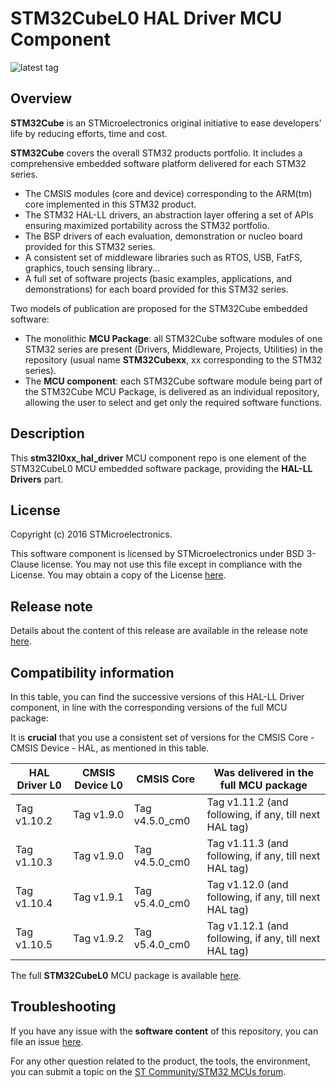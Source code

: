 # STM32CubeL0 HAL Driver MCU Component

![latest tag](https://img.shields.io/github/v/tag/STMicroelectronics/stm32l0xx_hal_driver.svg?color=brightgreen)

## Overview

**STM32Cube** is an STMicroelectronics original initiative to ease developers' life by reducing efforts, time and cost.

**STM32Cube** covers the overall STM32 products portfolio. It includes a comprehensive embedded software platform delivered for each STM32 series.
   * The CMSIS modules (core and device) corresponding to the ARM(tm) core implemented in this STM32 product.
   * The STM32 HAL-LL drivers, an abstraction layer offering a set of APIs ensuring maximized portability across the STM32 portfolio.
   * The BSP drivers of each evaluation, demonstration or nucleo board provided for this STM32 series.
   * A consistent set of middleware libraries such as RTOS, USB, FatFS, graphics, touch sensing library...
   * A full set of software projects (basic examples, applications, and demonstrations) for each board provided for this STM32 series.

Two models of publication are proposed for the STM32Cube embedded software:
   * The monolithic **MCU Package**: all STM32Cube software modules of one STM32 series are present (Drivers, Middleware, Projects, Utilities) in the repository (usual name **STM32Cubexx**, xx corresponding to the STM32 series).
   * The **MCU component**: each STM32Cube software module being part of the STM32Cube MCU Package, is delivered as an individual repository, allowing the user to select and get only the required software functions.

## Description

This **stm32l0xx_hal_driver** MCU component repo is one element of the STM32CubeL0 MCU embedded software package, providing the **HAL-LL Drivers** part.

## License

Copyright (c) 2016 STMicroelectronics.

This software component is licensed by STMicroelectronics under BSD 3-Clause license. You may not use this file except in compliance with the License. 
You may obtain a copy of the License [here](https://opensource.org/licenses/BSD-3-Clause).

## Release note

Details about the content of this release are available in the release note [here](https://htmlpreview.github.io/?https://github.com/STMicroelectronics/stm32l0xx_hal_driver/blob/master/Release_Notes.html).

## Compatibility information

In this table, you can find the successive versions of this HAL-LL Driver component, in line with the corresponding versions of the full MCU package:

It is **crucial** that you use a consistent set of versions for the CMSIS Core - CMSIS Device - HAL, as mentioned in this table.

HAL Driver L0 | CMSIS Device L0 | CMSIS Core | Was delivered in the full MCU package
------------- | --------------- | ---------- | -------------------------------------
Tag v1.10.2   | Tag v1.9.0 | Tag v4.5.0_cm0 | Tag v1.11.2 (and following, if any, till next HAL tag)
Tag v1.10.3   | Tag v1.9.0 | Tag v4.5.0_cm0 | Tag v1.11.3 (and following, if any, till next HAL tag)
Tag v1.10.4   | Tag v1.9.1 | Tag v5.4.0_cm0 | Tag v1.12.0 (and following, if any, till next HAL tag)
Tag v1.10.5   | Tag v1.9.2 | Tag v5.4.0_cm0 | Tag v1.12.1 (and following, if any, till next HAL tag)

The full **STM32CubeL0** MCU package is available [here](https://github.com/STMicroelectronics/STM32CubeL0).

## Troubleshooting

If you have any issue with the **software content** of this repository, you can file an issue [here](https://github.com/STMicroelectronics/stm32l0xx_hal_driver/issues/new/choose).

For any other question related to the product, the tools, the environment, you can submit a topic on the [ST Community/STM32 MCUs forum](https://community.st.com/s/group/0F90X000000AXsASAW/stm32-mcus).
